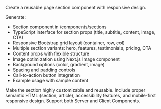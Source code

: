Create a reusable page section component with responsive design.

Generate:
- Section component in /components/sections
- TypeScript interface for section props (title, subtitle, content, image, CTA)
- Responsive Bootstrap grid layout (container, row, col)
- Multiple section variants: hero, features, testimonials, pricing, CTA
- Content props with flexible structure
- Image optimization using Next.js Image component
- Background options (color, gradient, image)
- Spacing and padding controls
- Call-to-action button integration
- Example usage with sample content

Make the section highly customizable and reusable. Include proper semantic HTML (section, article), accessibility features, and mobile-first responsive design. Support both Server and Client Components.
